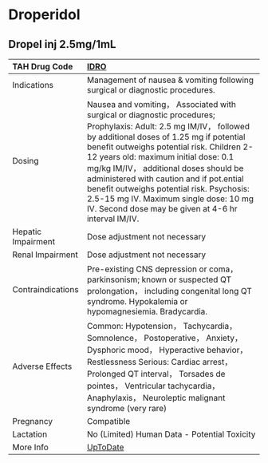 # Droperidol

## Dropel inj 2.5mg/1mL

| TAH Drug Code      | [IDRO](https://www.tahsda.org.tw/drugs/hissearch.php?drug_code=IDRO)                                                                                                                                                                                                                                                                                                                                                                                                                    |
|:-------------------|:----------------------------------------------------------------------------------------------------------------------------------------------------------------------------------------------------------------------------------------------------------------------------------------------------------------------------------------------------------------------------------------------------------------------------------------------------------------------------------------|
| Indications        | Management of nausea & vomiting following surgical or diagnostic procedures.                                                                                                                                                                                                                                                                                                                                                                                                            |
| Dosing             | Nausea and vomiting， Associated with surgical or diagnostic procedures; Prophylaxis: Adult: 2.5 mg IM/IV， followed by additional doses of 1.25 mg if potential benefit outweighs potential risk. Children 2-12 years old: maximum initial dose: 0.1 mg/kg IM/IV， additional doses should be administered with caution and if pot.ential benefit outweighs potential risk. Psychosis: 2.5-15 mg IV. Maximum single dose: 10 mg IV. Second dose may be given at 4-6 hr interval IM/IV. |
| Hepatic Impairment | Dose adjustment not necessary                                                                                                                                                                                                                                                                                                                                                                                                                                                           |
| Renal Impairment   | Dose adjustment not necessary                                                                                                                                                                                                                                                                                                                                                                                                                                                           |
| Contraindications  | Pre-existing CNS depression or coma， parkinsonism; known or suspected QT prolongation， including congenital long QT syndrome. Hypokalemia or hypomagnesiemia. Bradycardia.                                                                                                                                                                                                                                                                                                            |
| Adverse Effects    | Common: Hypotension， Tachycardia， Somnolence， Postoperative， Anxiety， Dysphoric mood， Hyperactive behavior， Restlessness Serious: Cardiac arrest， Prolonged QT interval， Torsades de pointes， Ventricular tachycardia， Anaphylaxis， Neuroleptic malignant syndrome (very rare)                                                                                                                                                                                              |
| Pregnancy          | Compatible                                                                                                                                                                                                                                                                                                                                                                                                                                                                              |
| Lactation          | No (Limited) Human Data - Potential Toxicity                                                                                                                                                                                                                                                                                                                                                                                                                                            |
| More Info          | [UpToDate](https://www.uptodate.com/contents/droperidol-drug-information)                                                                                                                                                                                                                                                                                                                                                                                                               |

